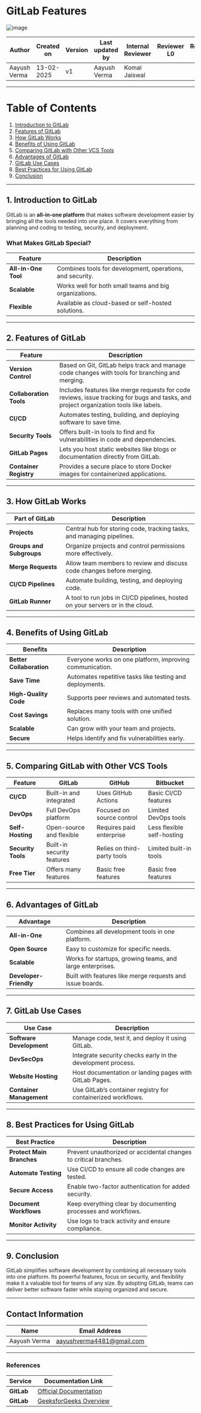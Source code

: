 # GitLab Features

![image](https://github.com/user-attachments/assets/c1be5da0-5513-4335-b0d4-d3ebacbf07b9)


| **Author** | **Created on** | **Version** | **Last updated by** | **Internal Reviewer** | **Reviewer L0** | **Reviewer L1** | **Reviewer L2** |
|------------|----------------|-------------|----------------------|-----------------------|----------------|----------------|----------------|
| Aayush Verma | 13-02-2025    | v1          | Aayush Verma         | Komal Jaiswal         |                |                |                |

---

# Table of Contents

1. [Introduction to GitLab](#1-introduction-to-gitlab)  
2. [Features of GitLab](#2-features-of-gitlab)  
3. [How GitLab Works](#3-how-gitlab-works)  
4. [Benefits of Using GitLab](#4-benefits-of-using-gitlab)  
5. [Comparing GitLab with Other VCS Tools](#5-comparing-gitlab-with-other-vcs-tools)  
6. [Advantages of GitLab](#6-advantages-of-gitlab)  
7. [GitLab Use Cases](#7-gitlab-use-cases)  
8. [Best Practices for Using GitLab](#8-best-practices-for-using-gitlab)  
9. [Conclusion](#9-conclusion)

---

## 1. Introduction to GitLab

GitLab is an **all-in-one platform** that makes software development easier by bringing all the tools needed into one place. It covers everything from planning and coding to testing, security, and deployment.

### What Makes GitLab Special?

| **Feature**         | **Description**                                     |
|---------------------|-----------------------------------------------------|
| **All-in-One Tool** | Combines tools for development, operations, and security. |
| **Scalable**        | Works well for both small teams and big organizations. |
| **Flexible**        | Available as cloud-based or self-hosted solutions.    |

---

## 2. Features of GitLab

| **Feature**                   | **Description**                                                                 |
|-------------------------------|---------------------------------------------------------------------------------|
| **Version Control**           | Based on Git, GitLab helps track and manage code changes with tools for branching and merging. |
| **Collaboration Tools**       | Includes features like merge requests for code reviews, issue tracking for bugs and tasks, and project organization tools like labels. |
| **CI/CD**                     | Automates testing, building, and deploying software to save time.             |
| **Security Tools**            | Offers built-in tools to find and fix vulnerabilities in code and dependencies. |
| **GitLab Pages**              | Lets you host static websites like blogs or documentation directly from GitLab. |
| **Container Registry**        | Provides a secure place to store Docker images for containerized applications. |

---

## 3. How GitLab Works

| **Part of GitLab**          | **Description**                                                       |
|-----------------------------|------------------------------------------------------------------------|
| **Projects**                | Central hub for storing code, tracking tasks, and managing pipelines. |
| **Groups and Subgroups**    | Organize projects and control permissions more effectively.            |
| **Merge Requests**          | Allow team members to review and discuss code changes before merging. |
| **CI/CD Pipelines**         | Automate building, testing, and deploying code.                       |
| **GitLab Runner**           | A tool to run jobs in CI/CD pipelines, hosted on your servers or in the cloud. |

---

## 4. Benefits of Using GitLab

| **Benefits**               | **Description**                                     |
|-----------------------------|---------------------------------------------------------|
| **Better Collaboration**    | Everyone works on one platform, improving communication. |
| **Save Time**               | Automates repetitive tasks like testing and deployments. |
| **High-Quality Code**       | Supports peer reviews and automated tests.              |
| **Cost Savings**            | Replaces many tools with one unified solution.          |
| **Scalable**                | Can grow with your team and projects.                   |
| **Secure**                  | Helps identify and fix vulnerabilities early.           |

---

## 5. Comparing GitLab with Other VCS Tools

| **Feature**           | **GitLab**                     | **GitHub**                  | **Bitbucket**                |
|------------------------|--------------------------------|-----------------------------|-----------------------------|
| **CI/CD**             | Built-in and integrated        | Uses GitHub Actions         | Basic CI/CD features         |
| **DevOps**            | Full DevOps platform           | Focused on source control   | Limited DevOps tools         |
| **Self-Hosting**      | Open-source and flexible       | Requires paid enterprise    | Less flexible self-hosting   |
| **Security Tools**    | Built-in security features     | Relies on third-party tools | Limited built-in tools       |
| **Free Tier**         | Offers many features           | Basic free features         | Basic free features          |

---

## 6. Advantages of GitLab

| **Advantage**         | **Description**                                                  |
|-----------------------|------------------------------------------------------------------|
| **All-in-One**        | Combines all development tools in one platform.                |
| **Open Source**       | Easy to customize for specific needs.                          |
| **Scalable**          | Works for startups, growing teams, and large enterprises.      |
| **Developer-Friendly**| Built with features like merge requests and issue boards.      |

---

## 7. GitLab Use Cases

| **Use Case**                | **Description**                                                      |
|-----------------------------|----------------------------------------------------------------------|
| **Software Development**    | Manage code, test it, and deploy it using GitLab.                   |
| **DevSecOps**               | Integrate security checks early in the development process.          |
| **Website Hosting**         | Host documentation or landing pages with GitLab Pages.              |
| **Container Management**    | Use GitLab’s container registry for containerized workflows.         |

---

## 8. Best Practices for Using GitLab

| **Best Practice**         | **Description**                                                |
|---------------------------|---------------------------------------------------------------------|
| **Protect Main Branches** | Prevent unauthorized or accidental changes to critical branches.   |
| **Automate Testing**      | Use CI/CD to ensure all code changes are tested.                  |
| **Secure Access**         | Enable two-factor authentication for added security.             |
| **Document Workflows**    | Keep everything clear by documenting processes and workflows.     |
| **Monitor Activity**      | Use logs to track activity and ensure compliance.                 |

---

## 9. Conclusion

GitLab simplifies software development by combining all necessary tools into one platform. Its powerful features, focus on security, and flexibility make it a valuable tool for teams of any size. By adopting GitLab, teams can deliver better software faster while staying organized and secure.

---

## Contact Information

| **Name**       | **Email Address**        |
|----------------|--------------------------|
| Aayush Verma   | <aayushverma4481@gmail.com> |

---

### References

| Service          | Documentation Link                                                  |
|------------------|---------------------------------------------------------------------|
| **GitLab**       | [Official Documentation](https://docs.gitlab.com/)                  |
| **GitLab**       | [GeeksforGeeks Overview](https://www.geeksforgeeks.org/gitlab/)     |

